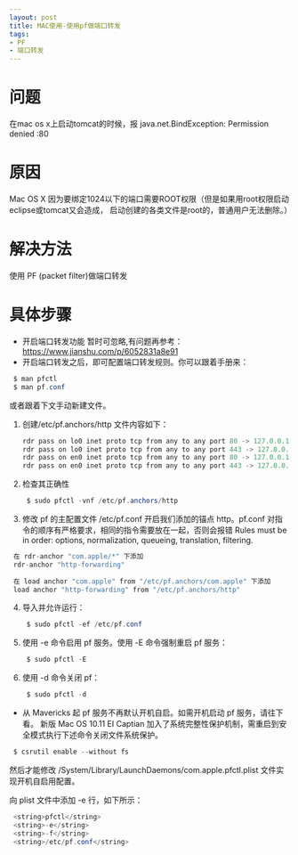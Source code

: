 ```yaml
---
layout: post
title: MAC使用-使用pf做端口转发
tags:
- PF 
- 端口转发
---
```



# 问题
   在mac os x上启动tomcat的时候，报 java.net.BindException: Permission denied <null>:80
# 原因
   Mac OS X 因为要绑定1024以下的端口需要ROOT权限（但是如果用root权限启动eclipse或tomcat又会造成， 启动创建的各类文件是root的，普通用户无法删除。）
# 解决方法
   使用 PF (packet filter)做端口转发
# 具体步骤
-   开启端口转发功能
      暂时可忽略,有问题再参考：https://www.jianshu.com/p/6052831a8e91
-   开启端口转发之后，即可配置端口转发规则。你可以跟着手册来：
   ```java
    $ man pfctl
    $ man pf.conf
   ```
   或者跟着下文手动新建文件。
1. 创建/etc/pf.anchors/http 文件内容如下：

   ```java
   rdr pass on lo0 inet proto tcp from any to any port 80 -> 127.0.0.1 port 8080
   rdr pass on lo0 inet proto tcp from any to any port 443 -> 127.0.0.1 port 4443
   rdr pass on en0 inet proto tcp from any to any port 80 -> 127.0.0.1 port 8080
   rdr pass on en0 inet proto tcp from any to any port 443 -> 127.0.0.1 port 4443
   ```
2. 检查其正确性
   
   ```java
    $ sudo pfctl -vnf /etc/pf.anchors/http
   ```

3.  修改 pf 的主配置文件 /etc/pf.conf 开启我们添加的锚点 http。pf.conf 对指令的顺序有严格要求，相同的指令需要放在一起，否则会报错 Rules must be in order: options, normalization, queueing, translation, filtering.
   ```java
    在 rdr-anchor "com.apple/*" 下添加
    rdr-anchor "http-forwarding"
    
    在 load anchor "com.apple" from "/etc/pf.anchors/com.apple" 下添加
    load anchor "http-forwarding" from "/etc/pf.anchors/http"
   ```

4. 导入并允许运行：
   ```java
    $ sudo pfctl -ef /etc/pf.conf
   ```
    
5. 使用 -e 命令启用 pf 服务。使用 -E 命令强制重启 pf 服务：
   ```java
    $ sudo pfctl -E
   ```
    
6. 使用 -d 命令关闭 pf：
   ```java
    $ sudo pfctl -d
   ```

-   从 Mavericks 起 pf 服务不再默认开机自启。如需开机启动 pf 服务，请往下看。
        新版 Mac OS 10.11 EI Captian 加入了系统完整性保护机制，需重启到安全模式执行下述命令关闭文件系统保护。
   ```java
    $ csrutil enable --without fs
   ```
   然后才能修改 /System/Library/LaunchDaemons/com.apple.pfctl.plist 文件实现开机自启用配置。
    
   向 plist 文件中添加 -e 行，如下所示：
   ```java
    <string>pfctl</string>
    <string>-e</string>
    <string>-f</string>
    <string>/etc/pf.conf</string>
   ```
